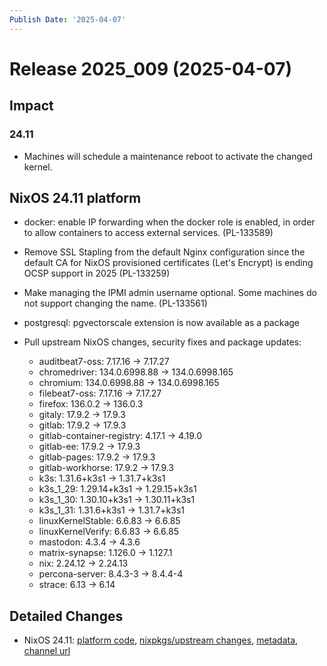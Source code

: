 ```yaml
---
Publish Date: '2025-04-07'
---
```



# Release 2025_009 (2025-04-07)

## Impact

### 24.11

- Machines will schedule a maintenance reboot to activate the changed kernel.


## NixOS 24.11 platform

- docker: enable IP forwarding when the docker role is enabled, in
  order to allow containers to access external services. (PL-133589)

- Remove SSL Stapling from the default Nginx configuration since the default CA for NixOS provisioned certificates (Let's Encrypt) is ending OCSP support in 2025 (PL-133259)

- Make managing the IPMI admin username optional. Some machines do not support changing the name. (PL-133561)

- postgresql: pgvectorscale extension is now available as a package

- Pull upstream NixOS changes, security fixes and package updates:
    - auditbeat7-oss: 7.17.16 -> 7.17.27
    - chromedriver: 134.0.6998.88 -> 134.0.6998.165
    - chromium: 134.0.6998.88 -> 134.0.6998.165
    - filebeat7-oss: 7.17.16 -> 7.17.27
    - firefox: 136.0.2 -> 136.0.3
    - gitaly: 17.9.2 -> 17.9.3
    - gitlab: 17.9.2 -> 17.9.3
    - gitlab-container-registry: 4.17.1 -> 4.19.0
    - gitlab-ee: 17.9.2 -> 17.9.3
    - gitlab-pages: 17.9.2 -> 17.9.3
    - gitlab-workhorse: 17.9.2 -> 17.9.3
    - k3s: 1.31.6+k3s1 -> 1.31.7+k3s1
    - k3s\_1\_29: 1.29.14+k3s1 -> 1.29.15+k3s1
    - k3s\_1\_30: 1.30.10+k3s1 -> 1.30.11+k3s1
    - k3s\_1\_31: 1.31.6+k3s1 -> 1.31.7+k3s1
    - linuxKernelStable: 6.6.83 -> 6.6.85
    - linuxKernelVerify: 6.6.83 -> 6.6.85
    - mastodon: 4.3.4 -> 4.3.6
    - matrix-synapse: 1.126.0 -> 1.127.1
    - nix: 2.24.12 -> 2.24.13
    - percona-server: 8.4.3-3 -> 8.4.4-4
    - strace: 6.13 -> 6.14


## Detailed Changes

- NixOS 24.11: [platform code](https://github.com/flyingcircusio/fc-nixos/compare/e4575ae0b4e465d76869e043a6fd3248c5b78593...ea01295bd1488521660b7a5286a8ff3cc4e44422), [nixpkgs/upstream changes](https://github.com/flyingcircusio/nixpkgs/compare/eee8aaa9c945abc34bb8ae06647bd78852460d08...ff209289c68c44e72ee23c229ed42261fdaa92e7), [metadata](https://my.flyingcircus.io/releases/metadata/fc-24.11-production/2025_009), [channel url](https://hydra.flyingcircus.io/build/4428059/download/1/nixexprs.tar.xz)


